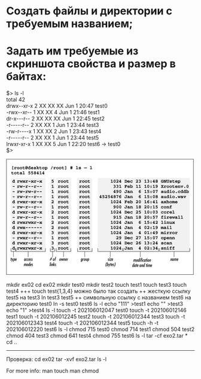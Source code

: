 # Создать файлы и директории с требуемым названием;
# Задать им требуемые из скриншота свойства и размер в байтах:

$> ls -l  
total 42  
drwx--xr-x  2 XX  XX  XX Jun  1 20:47 test0  
-rwx--xr--  1 XX  XX   4 Jun  1 21:46 test1  
dr-x---r--  2 XX  XX  XX Jun  1 22:45 test2  
-r-----r--  2 XX  XX   1 Jun  1 23:44 test3  
-rw-r----x  1 XX  XX   2 Jun  1 23:43 test4  
-r-----r--  2 XX  XX   1 Jun  1 23:44 test5  
lrwxr-xr-x  1 XX  XX   5 Jun  1 22:20 test6 -> test0  
$>  

![This is an image](../properties.gif)

mkdir ex02
cd ex02
mkdir test0
mkdir test2
touch test1
touch test3
touch test4
+++ touch test{1,3,4} можно было так создать
++ жесткую ссылку test5 на test3
ln test3 test5
++ символьную ссылку с названием test6 на директорию test0
ln -s test0 test6
ls -l
echo "111" >test1
echo "" >test3
echo "1" >test4
ls -l
touch -t 202106012047 test0
touch -t 202106012146 test1
touch -t 202106012245 test2
touch -t 202106012344 test3
touch -t 202106012343 test4
touch -t 202106012344 test5
touch -h -t 202106012220 test6
ls -l
chmod 715 test0
chmod 714 test1
chmod 504 test2
chmod 404 test3
chmod 641 test4
chmod 755 test6
ls -l
tar -cf exo2.tar *
cd ..


--------
Проверка:
cd ex02
tar -xvf exo2.tar
ls -l

For more info:
man touch
man chmod